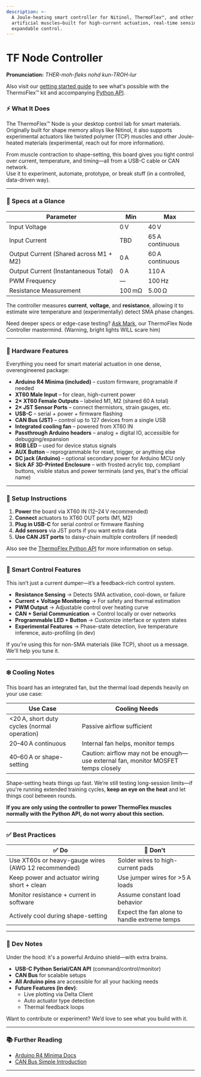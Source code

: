 ```yaml
---
description: >-
  A Joule-heating smart controller for Nitinol, ThermoFlex™, and other
  artificial muscles—built for high-current actuation, real-time sensing, and
  expandable control.
---
```


# TF Node Controller

**Pronunciation:** _THER-moh-fleks nohd kun-TROH-lur_

Also visit our [getting started guide](../../tutorials/thermoflex-tm/getting-started-with-our-evaluation-kit.md) to see what's possible with the ThermoFlex™ kit and accompanying [Python API](../../software/thermoflex-tm-python-api.md).

### ⚡ What It Does

The ThermoFlex™ Node is your desktop control lab for smart materials. Originally built for shape memory alloys like Nitinol, it also supports experimental actuators like twisted polymer (TCP) muscles and other Joule-heated materials (experimental, reach out for more information).

From muscle contraction to shape-setting, this board gives you tight control over current, temperature, and timing—all from a USB-C cable or CAN network.\
Use it to experiment, automate, prototype, or break stuff (in a controlled, data-driven way).

***

### 🧪 Specs at a Glance

| Parameter                              | Min    | Max             |
| -------------------------------------- | ------ | --------------- |
| Input Voltage                          | 0 V    | 40 V            |
| Input Current                          | TBD    | 65 A continuous |
| Output Current (Shared across M1 + M2) | 0 A    | 60 A continuous |
| Output Current (Instantaneous Total)   | 0 A    | 110 A           |
| PWM Frequency                          | —      | 100 Hz          |
| Resistance Measurement                 | 100 mΩ | 5.00 Ω          |

The controller measures **current**, **voltage**, and **resistance**, allowing it to estimate wire temperature and (experimentally) detect SMA phase changes.

Need deeper specs or edge-case testing? [Ask Mark](mailto:mark@deltaroboticsinc.com), our ThermoFlex Node Controller mastermind. (Warning, bright lights WILL scare him)

***

### 🧩 Hardware Features

Everything you need for smart material actuation in one dense, overengineered package:

* **Arduino R4 Minima (included)** – custom firmware, programable if needed
* **XT60 Male Input** – for clean, high-current power
* **2× XT60 Female Outputs** – labeled M1, M2 (shared 60 A total)
* **2× JST Sensor Ports** – connect thermistors, strain gauges, etc.
* **USB-C** – serial + power + firmware flashing
* **CAN Bus (JST)** – control up to 127 devices from a single USB
* **Integrated cooling fan** – powered from XT60 IN
* **Passthrough Arduino headers** – analog + digital IO, accessible for debugging/expansion
* **RGB LED** – used for device status signals
* **AUX Button** – reprogrammable for reset, trigger, or anything else
* **DC jack (Arduino)** – optional secondary power for Arduino MCU only
* &#x20;**Sick AF 3D-Printed Enclosure** – with frosted acrylic top, compliant buttons, visible status and power terminals (and yes, that's the official name)

***

### 🔌 Setup Instructions

1. **Power** the board via XT60 IN (12–24 V recommended)
2. **Connect** actuators to XT60 OUT ports (M1, M2)
3. **Plug in USB-C** for serial control or firmware flashing
4. **Add sensors** via JST ports if you want extra data
5. **Use CAN JST ports** to daisy-chain multiple controllers (if needed)

Also see the [ThermoFlex Python API](../../software/thermoflex-tm-python-api.md) for more information on setup.

***

### 🧠 Smart Control Features

This isn’t just a current dumper—it’s a feedback-rich control system.

* **Resistance Sensing** → Detects SMA activation, cool-down, or failure
* **Current + Voltage Monitoring** → For safety and thermal estimation
* **PWM Output** → Adjustable control over heating curve
* **CAN + Serial Communication** → Control locally or over networks
* **Programmable LED + Button** → Customize interface or system states
* **Experimental Features** → Phase-state detection, live temperature inference, auto-profiling (in dev)

If you're using this for non-SMA materials (like TCP), shoot us a message. We'll help you tune it.

***

### ❄️ Cooling Notes

This board has an integrated fan, but the thermal load depends heavily on your use case:

| Use Case                                    | Cooling Needs                                                                     |
| ------------------------------------------- | --------------------------------------------------------------------------------- |
| <20 A, short duty cycles (normal operation) | Passive airflow sufficient                                                        |
| 20–40 A continuous                          | Internal fan helps, monitor temps                                                 |
| 40–60 A or shape-setting                    | Caution: airflow may not be enough—use external fan, monitor MOSFET temps closely |

Shape-setting heats things up fast. We’re still testing long-session limits—if you're running extended training cycles, **keep an eye on the heat** and let things cool between rounds.

**If you are only using the controller to power ThermoFlex muscles normally with the Python API, do not worry about this section.**

***

### ✅ Best Practices

| ✅ Do                                                | 🚫 Don’t                                     |
| --------------------------------------------------- | -------------------------------------------- |
| Use XT60s or heavy-gauge wires (AWG 12 recommended) | Solder wires to high-current pads            |
| Keep power and actuator wiring short + clean        | Use jumper wires for >5 A loads              |
| Monitor resistance + current in software            | Assume constant load behavior                |
| Actively cool during shape-setting                  | Expect the fan alone to handle extreme temps |

***

### 🧰 Dev Notes

Under the hood: it's a powerful Arduino shield—with extra brains.

* **USB-C Python Serial/CAN API** (command/control/monitor)
* **CAN Bus** for scalable setups
* **All Arduino pins** are accessible for all your hacking needs
* **Future Features (in dev)**:
  * Live plotting via Delta Client
  * Auto actuator type detection
  * Thermal feedback loops

Want to contribute or experiment? We’d love to see what you build with it.

***

### 📚 Further Reading

* [Arduino R4 Minima Docs](https://docs.arduino.cc/hardware/uno-r4-minima)
* [CAN Bus Simple Introduction](https://www.csselectronics.com/pages/can-bus-simple-intro-tutorial)

***
